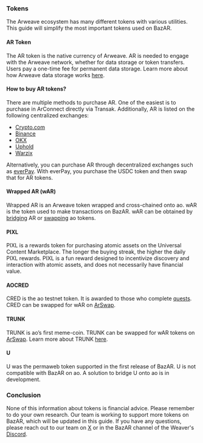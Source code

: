 ### Tokens

The Arweave ecosystem has many different tokens with various utilities. This guide will simplify the most important tokens used on BazAR.

#### AR Token

The AR token is the native currency of Arweave. AR is needed to engage with the Arweave network, whether for data storage or token transfers. Users pay a one-time fee for permanent data storage. Learn more about how Arweave data storage works [here](https://arwiki.wiki/#/en/storage-endowment).

#### How to buy AR tokens?

There are multiple methods to purchase AR. One of the easiest is to purchase in ArConnect directly via Transak. Additionally, AR is listed on the following centralized exchanges:

- [Crypto.com](https://crypto.com/price/arweave)
- [Binance](https://www.binance.com/en/price/arweave)
- [OKX](https://www.okx.com/)
- [Uphold](https://uphold.com/assets/crypto/buy-arweave)
- [Warzix](https://wazirx.com/exchange/AR-INR)

Alternatively, you can purchase AR through decentralized exchanges such as [everPay](https://everpay.io/). With everPay, you purchase the USDC token and then swap that for AR tokens.

#### Wrapped AR (wAR)

Wrapped AR is an Arweave token wrapped and cross-chained onto ao. wAR is the token used to make transactions on BazAR. wAR can be obtained by [bridging](https://aox.arweave.dev/#/) AR or [swapping](https://arswap.org/swap) ao tokens.

#### PIXL

PIXL is a rewards token for purchasing atomic assets on the Universal Content Marketplace. The longer the buying streak, the higher the daily PIXL rewards. PIXL is a fun reward designed to incentivize discovery and interaction with atomic assets, and does not necessarily have financial value.

#### AOCRED

CRED is the ao testnet token. It is awarded to those who complete [quests](https://cookbook_ao.g8way.io/welcome/testnet-info/cred-and-quests.html). CRED can be swapped for wAR on [ArSwap](https://arswap.org/swap).

#### TRUNK

TRUNK is ao’s first meme-coin. TRUNK can be swapped for wAR tokens on [ArSwap](https://arswap.org/swap). Learn more about TRUNK [here](https://trunkao.xyz/#/).

#### U

U was the permaweb token supported in the first release of BazAR. U is not compatible with BazAR on ao. A solution to bridge U onto ao is in development.

### Conclusion

None of this information about tokens is financial advice. Please remember to do your own research. Our team is working to support more tokens on BazAR, which will be updated in this guide. If you have any questions, please reach out to our team on [X](https://x.com/OurBazAR) or in the BazAR channel of the Weaver's [Discord](https://discord.com/invite/qhztcN3PsA).
